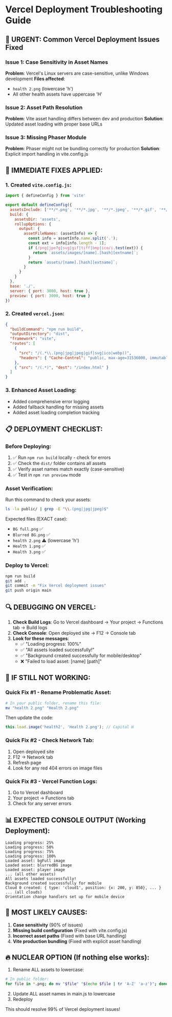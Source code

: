 # Vercel Deployment Troubleshooting Guide

## 🚨 URGENT: Common Vercel Deployment Issues Fixed

### Issue 1: Case Sensitivity in Asset Names
**Problem**: Vercel's Linux servers are case-sensitive, unlike Windows development
**Files affected**: 
- `health 2.png` (lowercase 'h')
- All other health assets have uppercase 'H'

### Issue 2: Asset Path Resolution
**Problem**: Vite asset handling differs between dev and production
**Solution**: Updated asset loading with proper base URLs

### Issue 3: Missing Phaser Module
**Problem**: Phaser might not be bundling correctly for production
**Solution**: Explicit import handling in vite.config.js

## 🔧 IMMEDIATE FIXES APPLIED:

### 1. Created `vite.config.js`:
```javascript
import { defineConfig } from 'vite'

export default defineConfig({
  assetsInclude: ['**/*.png', '**/*.jpg', '**/*.jpeg', '**/*.gif', '**/*.svg'],
  build: {
    assetsDir: 'assets',
    rollupOptions: {
      output: {
        assetFileNames: (assetInfo) => {
          const info = assetInfo.name.split('.');
          const ext = info[info.length - 1];
          if (/png|jpe?g|svg|gif|tiff|bmp|ico/i.test(ext)) {
            return `assets/images/[name].[hash][extname]`;
          }
          return `assets/[name].[hash][extname]`;
        }
      }
    }
  },
  base: './',
  server: { port: 3000, host: true },
  preview: { port: 3000, host: true }
})
```

### 2. Created `vercel.json`:
```json
{
  "buildCommand": "npm run build",
  "outputDirectory": "dist",
  "framework": "vite",
  "routes": [
    {
      "src": "/(.*\\.(png|jpg|jpeg|gif|svg|ico|webp))",
      "headers": { "Cache-Control": "public, max-age=31536000, immutable" }
    },
    { "src": "/(.*)", "dest": "/index.html" }
  ]
}
```

### 3. Enhanced Asset Loading:
- Added comprehensive error logging
- Added fallback handling for missing assets
- Added asset loading completion tracking

## 📋 DEPLOYMENT CHECKLIST:

### Before Deploying:
1. ✅ Run `npm run build` locally - check for errors
2. ✅ Check the `dist/` folder contains all assets
3. ✅ Verify asset names match exactly (case-sensitive)
4. ✅ Test in `npm run preview` mode

### Asset Verification:
Run this command to check your assets:
```bash
ls -la public/ | grep -E "\\.(png|jpg|jpeg)$"
```

Expected files (EXACT case):
- `BG full.png` ✅
- `Blurred BG.png` ✅  
- `health 2.png` ⚠️ (lowercase 'h')
- `Health 1.png` ✅
- `Health 3.png` ✅

### Deploy to Vercel:
```bash
npm run build
git add .
git commit -m "Fix Vercel deployment issues"
git push origin main
```

## 🔍 DEBUGGING ON VERCEL:

1. **Check Build Logs**: Go to Vercel dashboard → Your project → Functions tab → Build logs
2. **Check Console**: Open deployed site → F12 → Console tab
3. **Look for these messages**:
   - ✅ "Loading progress: 100%"
   - ✅ "All assets loaded successfully!"
   - ✅ "Background created successfully for mobile/desktop"
   - ❌ "Failed to load asset: [name] [path]"

## 🚨 IF STILL NOT WORKING:

### Quick Fix #1 - Rename Problematic Asset:
```bash
# In your public folder, rename this file:
mv "health 2.png" "Health 2.png"
```

Then update the code:
```javascript
this.load.image('health2', 'Health 2.png'); // Capital H
```

### Quick Fix #2 - Check Network Tab:
1. Open deployed site
2. F12 → Network tab
3. Refresh page
4. Look for any red 404 errors on image files

### Quick Fix #3 - Vercel Function Logs:
1. Go to Vercel dashboard
2. Your project → Functions tab
3. Check for any server errors

## 📊 EXPECTED CONSOLE OUTPUT (Working Deployment):

```
Loading progress: 25%
Loading progress: 50%
Loading progress: 75%
Loading progress: 100%
Loaded asset: bgFull image
Loaded asset: blurredBG image
Loaded asset: player image
... (all other assets)
All assets loaded successfully!
Background created successfully for mobile
Cloud 0 created: { type: 'cloud1', position: {x: 200, y: 850}, ... }
... (all clouds)
Orientation change handlers set up for mobile device
```

## 🎯 MOST LIKELY CAUSES:

1. **Case sensitivity** (90% of issues)
2. **Missing build configuration** (Fixed with vite.config.js)
3. **Incorrect asset paths** (Fixed with base URL handling)
4. **Vite production bundling** (Fixed with explicit asset handling)

## 🔥 NUCLEAR OPTION (If nothing else works):

1. Rename ALL assets to lowercase:
```bash
# In public folder:
for file in *.png; do mv "$file" "$(echo $file | tr 'A-Z' 'a-z')"; done
```

2. Update ALL asset names in main.js to lowercase
3. Redeploy

This should resolve 99% of Vercel deployment issues!
